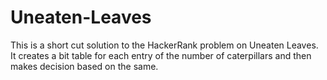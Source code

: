 # Uneaten-Leaves
This is a short cut solution to the HackerRank problem on Uneaten Leaves. It creates a bit table for each entry of the number of caterpillars and then makes decision based on the same.
